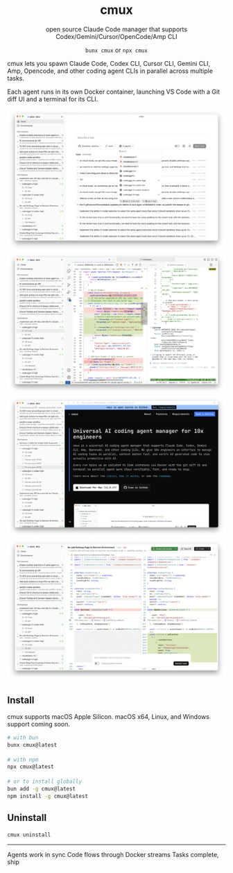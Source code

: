 <h1 align="center">cmux</h1>
<p align="center">open source Claude Code manager that supports Codex/Gemini/Cursor/OpenCode/Amp CLI</p>

<p align="center"><code>bunx cmux</code> or <code>npx cmux</code></p>

cmux lets you spawn Claude Code, Codex CLI, Cursor CLI, Gemini CLI, Amp, Opencode, and other coding agent CLIs in parallel across multiple tasks.

Each agent runs in its own Docker container, launching VS Code with a Git diff UI and a terminal for its CLI.

![cmux screenshot](./docs/assets/cmux-demo-00.png)
![cmux screenshot](./docs/assets/cmux-demo-10.png)
![cmux screenshot](./docs/assets/cmux-demo-20.png)
![cmux screenshot](./docs/assets/cmux-demo-30.png)

## Install

cmux supports macOS Apple Silicon. macOS x64, Linux, and Windows support coming soon.

```bash
# with bun
bunx cmux@latest

# with npm
npx cmux@latest

# or to install globally
bun add -g cmux@latest
npm install -g cmux@latest
```

<!-- ```bash
# with uv
uvx cmux@latest
``` -->

<!-- ## Upgrade

```bash
cmux upgrade
``` -->

## Uninstall

```bash
cmux uninstall
```

---

Agents work in sync
Code flows through Docker streams
Tasks complete, ship
